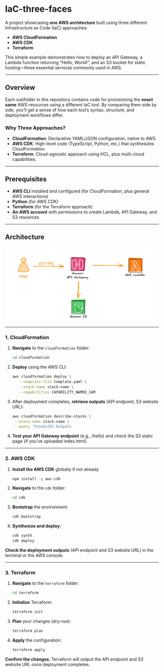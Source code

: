 # IaC-three-faces

A project showcasing **one AWS architecture** built using three different Infrastructure as Code (IaC) approaches:
- **AWS CloudFormation**  
- **AWS CDK**  
- **Terraform**

This simple example demonstrates how to deploy an API Gateway, a Lambda function returning “Hello, World!”, and an S3 bucket for static hosting—three essential services commonly used in AWS.

---

## Overview

Each subfolder in this repository contains code for provisioning the **exact same** AWS resources using a different IaC tool. By comparing them side by side, you’ll get a sense of how each tool’s syntax, structure, and deployment workflows differ.

### Why Three Approaches?
- **CloudFormation**: Declarative YAML/JSON configuration, native to AWS.  
- **AWS CDK**: High-level code (TypeScript, Python, etc.) that synthesizes CloudFormation.  
- **Terraform**: Cloud-agnostic approach using HCL, plus multi-cloud capabilities.

---

## Prerequisites

- **AWS CLI** installed and configured (for CloudFormation, plus general AWS interactions)   
- **Python** (for AWS CDK)  
- **Terraform** (for the Terraform approach)  
- **An AWS account** with permissions to create Lambda, API Gateway, and S3 resources  

---

## Architecture

![alt text](architecture.png)

---

### 1. CloudFormation

1. **Navigate** to the `cloudformation` folder:
   ```bash
   cd cloudformation
   ```
2. **Deploy** using the AWS CLI:
   ```bash
   aws cloudformation deploy \
      --template-file template.yaml \
      --stack-name stack-name \
      --capabilities CAPABILITY_NAMED_IAM 
   ```

3. After deployment completes, **retrieve outputs** (API endpoint, S3 website URL):
   ```bash
   aws cloudformation describe-stacks \
    --stack-name stack-name \
    --query "Stacks[0].Outputs
   ```

4. **Test your API Gateway endpoint** (e.g., /hello) and check the S3 static page (if you’ve uploaded index.html).

---


### 2. AWS CDK 

1. **Install the AWS CDK** globally if not already
   ```bash 
   npm install -g aws-cdk
   ```

2. **Navigate** to the `cdk` folder:
   ```bash 
   cd cdk
   ```

3. **Bootstrap** the environment:
   ```bash 
   cdk bootstrap
   ```

4. **Synthesize and deploy**:
   ```bash 
   cdk synth
   cdk deploy
   ```

**Check the deployment outputs** (API endpoint and S3 website URL) in the terminal or the AWS console.

---

### 3. Terraform

1. **Navigate** to the `terraform` folder:
   ```bash 
   cd terraform
   ```

2. **Initialize** Terraform:
   ```bash 
   terraform init
   ```

3. **Plan** your changes (dry-run):
   ```bash 
   terraform plan
   ```

4. **Apply** the configuration:
   ```bash 
   terraform apply
   ```

**Confirm the changes**; Terraform will output the API endpoint and S3 website URL once deployment completes.
   
